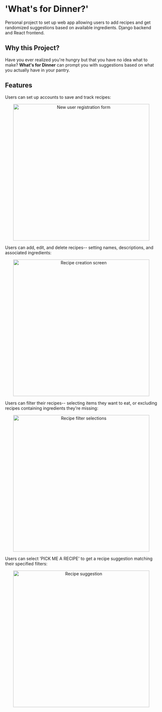 # 'What's for Dinner?'

Personal project to set up web app allowing users to add recipes and get randomized suggestions based on available ingredients. Django backend and React frontend.

## Why this Project?

Have you ever realized you're hungry but that you have no idea what to make? **What's for Dinner** can prompt you with suggestions based on what you actually have in your pantry.

## Features

Users can set up accounts to save and track recipes:
<p align="center">
  <img height="450" alt="New user registration form" src="https://user-images.githubusercontent.com/63118431/85620793-488c5d80-b632-11ea-8c1d-2c4a0c5aac5b.png">
</p>

Users can add, edit, and delete recipes-- setting names, descriptions, and associated ingredients:
<p align="center">
  <img height="450" alt="Recipe creation screen" src="https://user-images.githubusercontent.com/63118431/85620222-791fc780-b631-11ea-860f-ef2a3ad1c336.png">
</p>

Users can filter their recipes-- selecting items they want to eat, or excluding recipes containing ingredients they're missing:

<p align="center">
  <img height="450" alt="Recipe filter selections" src="https://user-images.githubusercontent.com/63118431/85620468-d3208d00-b631-11ea-979b-e1e94e36ba3f.png">
</p>

Users can select 'PICK ME A RECIPE' to get a recipe suggestion matching their specified filters:

<p align="center">
  <img height="450" alt="Recipe suggestion" src="https://user-images.githubusercontent.com/63118431/85620667-1b3faf80-b632-11ea-8415-1927d62dbc44.png">
</p>

